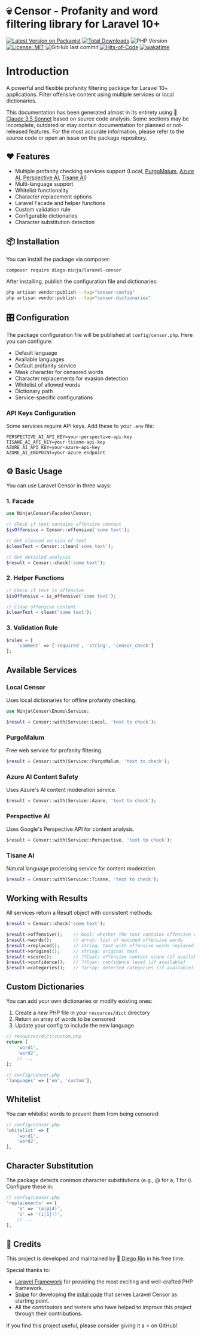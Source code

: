 # 💀 Censor - Profanity and word filtering library for Laravel 10+

[![Latest Version on Packagist](https://img.shields.io/packagist/v/diego-ninja/laravel-censor.svg?style=flat&color=blue)](https://packagist.org/packages/diego-ninja/laravel-censor)
[![Total Downloads](https://img.shields.io/packagist/dt/diego-ninja/laravel-censor.svg?style=flat&color=blue)](https://packagist.org/packages/diego-ninja/laravel-censor)
![PHP Version](https://img.shields.io/packagist/php-v/diego-ninja/laravel-censor.svg?style=flat&color=blue)
[![License: MIT](https://img.shields.io/badge/License-MIT-blue.svg)](https://opensource.org/licenses/MIT)
![GitHub last commit](https://img.shields.io/github/last-commit/diego-ninja/laravel-censor?color=blue)
[![Hits-of-Code](https://hitsofcode.com/github/diego-ninja/laravel-censor?branch=main&label=hits-of-code)](https://hitsofcode.com/github/diego-ninja/laravel-censor/view?branch=main&label=hits-of-code)
[![wakatime](https://wakatime.com/badge/user/bd65f055-c9f3-4f73-92aa-3c9810f70cc3/project/f5c4a047-d754-4ef3-b7b0-89ff0099a601.svg)](https://wakatime.com/badge/user/bd65f055-c9f3-4f73-92aa-3c9810f70cc3/project/f5c4a047-d754-4ef3-b7b0-89ff0099a601)

# Introduction

A powerful and flexible profanity filtering package for Laravel 10+ applications. Filter offensive content using multiple services or local dictionaries.

This documentation has been generated almost in its entirety using 🦠 [Claude 3.5 Sonnet](https://claude.ai/) based on source code analysis. Some sections may be incomplete, outdated or may contain documentation for planned or not-released features. For the most accurate information, please refer to the source code or open an issue on the package repository.

## ❤️ Features

- Multiple profanity checking services support (Local, [PurgoMalum](https://www.purgomalum.com/), [Azure AI](https://azure.microsoft.com/en-us/pricing/details/cognitive-services/content-safety/), [Perspective AI](https://perspectiveapi.com/), [Tisane AI](https://tisane.ai/))
- Multi-language support
- Whitelist functionality
- Character replacement options
- Laravel Facade and helper functions
- Custom validation rule
- Configurable dictionaries
- Character substitution detection

## 📦 Installation

You can install the package via composer:

```bash
composer require diego-ninja/laravel-censor
```

After installing, publish the configuration file and dictionaries:

```bash
php artisan vendor:publish --tag="censor-config"
php artisan vendor:publish --tag="censor-dictionaries"
```

## 🎛️ Configuration

The package configuration file will be published at `config/censor.php`. Here you can configure:

- Default language
- Available languages
- Default profanity service
- Mask character for censored words
- Character replacements for evasion detection
- Whitelist of allowed words
- Dictionary path
- Service-specific configurations

### API Keys Configuration

Some services require API keys. Add these to your `.env` file:

```env
PERSPECTIVE_AI_API_KEY=your-perspective-api-key
TISANE_AI_API_KEY=your-tisane-api-key
AZURE_AI_API_KEY=your-azure-api-key
AZURE_AI_ENDPOINT=your-azure-endpoint
```

## ⚙️ Basic Usage

You can use Laravel Censor in three ways:

### 1. Facade

```php
use Ninja\Censor\Facades\Censor;

// Check if text contains offensive content
$isOffensive = Censor::offensive('some text');

// Get cleaned version of text
$cleanText = Censor::clean('some text');

// Get detailed analysis
$result = Censor::check('some text');
```

### 2. Helper Functions

```php
// Check if text is offensive
$isOffensive = is_offensive('some text');

// Clean offensive content
$cleanText = clean('some text');
```

### 3. Validation Rule

```php
$rules = [
    'comment' => ['required', 'string', 'censor_check']
];
```

## Available Services

### Local Censor

Uses local dictionaries for offline profanity checking.

```php
use Ninja\Censor\Enums\Service;

$result = Censor::with(Service::Local, 'text to check');
```

### PurgoMalum

Free web service for profanity filtering.

```php
$result = Censor::with(Service::PurgoMalum, 'text to check');
```

### Azure AI Content Safety

Uses Azure's AI content moderation service.

```php
$result = Censor::with(Service::Azure, 'text to check');
```

### Perspective AI

Uses Google's Perspective API for content analysis.

```php
$result = Censor::with(Service::Perspective, 'text to check');
```

### Tisane AI

Natural language processing service for content moderation.

```php
$result = Censor::with(Service::Tisane, 'text to check');
```

## Working with Results

All services return a Result object with consistent methods:

```php
$result = Censor::check('some text');

$result->offensive();    // bool: whether the text contains offensive content
$result->words();        // array: list of matched offensive words
$result->replaced();     // string: text with offensive words replaced
$result->original();     // string: original text
$result->score();        // ?float: offensive content score (if available)
$result->confidence();   // ?float: confidence level (if available)
$result->categories();   // ?array: detected categories (if available)
```

## Custom Dictionaries

You can add your own dictionaries or modify existing ones:

1. Create a new PHP file in your `resources/dict` directory
2. Return an array of words to be censored
3. Update your config to include the new language

```php
// resources/dict/custom.php
return [
    'word1',
    'word2',
    // ...
];

// config/censor.php
'languages' => ['en', 'custom'],
```

## Whitelist

You can whitelist words to prevent them from being censored:

```php
// config/censor.php
'whitelist' => [
    'word1',
    'word2',
],
```

## Character Substitution

The package detects common character substitutions (e.g., @ for a, 1 for i). Configure these in:

```php
// config/censor.php
'replacements' => [
    'a' => '(a|@|4)',
    'i' => '(i|1|!)',
    // ...
],
```

## 🙏 Credits

This project is developed and maintained by 🥷 [Diego Rin](https://diego.ninja) in his free time.

Special thanks to:

- [Laravel Framework](https://laravel.com/) for providing the most exciting and well-crafted PHP framework.
- [Snipe](https://github.com/snipe) for developing the [inital code](https://github.com/snipe/banbuilder) that serves Laravel Censor as starting point.
- All the contributors and testers who have helped to improve this project through their contributions.

If you find this project useful, please consider giving it a ⭐ on GitHub!
